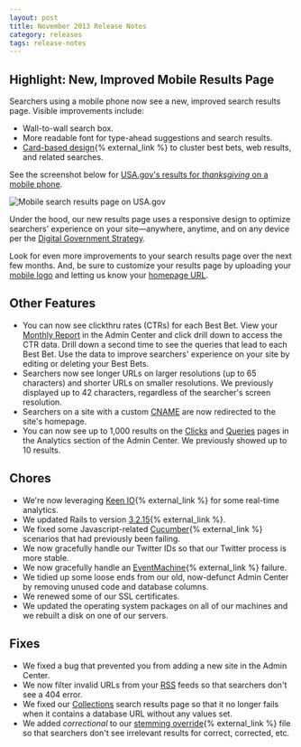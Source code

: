 ```yaml
---
layout: post
title: November 2013 Release Notes
category: releases
tags: release-notes
---
```


## Highlight: New, Improved Mobile Results Page

Searchers using a mobile phone now see a new, improved search results page. Visible improvements include:

* Wall-to-wall search box.
* More readable font for type-ahead suggestions and search results.
* [Card-based design](http://insideintercom.io/why-cards-are-the-future-of-the-web/){% external_link %} to cluster best bets, web results, and related searches.

See the screenshot below for [USA.gov's results for *thanksgiving* on a mobile phone](http://search.usa.gov/search?affiliate=usagov&query=thanksgiving&m=true).

![Mobile search results page on USA.gov](https://d3qcdigd1fhos0.cloudfront.net/blog/img/usagov-mobile-thanksgiving.png)

Under the hood, our new results page uses a responsive design to optimize searchers' experience on your site&mdash;anywhere, anytime, and on any device per the [Digital Government Strategy](https://www.whitehouse.gov/sites/default/files/omb/egov/digital-government/digital-government.html).

Look for even more improvements to your search results page over the next few months. And, be sure to customize your results page by uploading your [mobile logo](/manual/brand.html) and letting us know your [homepage URL](/manual/settings.html).

## Other Features

* You can now see clickthru rates (CTRs) for each Best Bet. View your [Monthly Report](/manual/monthly-reports.html) in the Admin Center and click drill down to access the CTR data. Drill down a second time to see the queries that lead to each Best Bet. Use the data to improve searchers' experience on your site by editing or deleting your Best Bets.
* Searchers now see longer URLs on larger resolutions (up to 65 characters) and shorter URLs on smaller resolutions. We previously displayed up to 42 characters, regardless of the searcher's screen resolution.
* Searchers on a site with a custom [CNAME](/manual/cname.html) are now redirected to the site's homepage.
* You can now see up to 1,000 results on the [Clicks](/manual/clicks.html) and [Queries](/manual/queries.html) pages in the Analytics section of the Admin Center. We previously showed up to 10 results.

## Chores

* We're now leveraging [Keen IO](https://keen.io/){% external_link %} for some real-time analytics.
* We updated Rails to version [3.2.15](http://weblog.rubyonrails.org/2013/10/16/Rails-3-2-15-has-been-released/){% external_link %}.
* We fixed some Javascript-related [Cucumber](http://cukes.info/){% external_link %} scenarios that had previously been failing.
* We now gracefully handle our Twitter IDs so that our Twitter process is more stable.
* We now gracefully handle an [EventMachine](https://github.com/eventmachine/eventmachine){% external_link %} failure.
* We tidied up some loose ends from our old, now-defunct Admin Center by removing unused code and database columns.
* We renewed some of our SSL certificates.
* We updated the operating system packages on all of our machines and we rebuilt a disk on one of our servers.

## Fixes

* We fixed a bug that prevented you from adding a new site in the Admin Center.
* We now filter invalid URLs from your [RSS](/manual/rss.html) feeds so that searchers don't see a 404 error.
* We fixed our [Collections](/manual/collections.html) search results page so that it no longer fails when it contains a database URL without any values set.
* We added *correctional* to our [stemming override](http://wiki.apache.org/solr/LanguageAnalysis#solr.StemmerOverrideFilterFactory){% external_link %} file so that searchers don't see irrelevant results for correct, corrected, etc.
